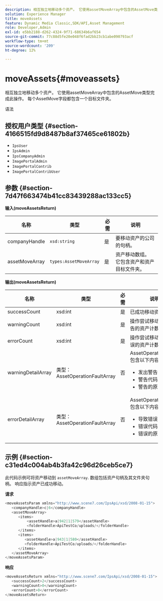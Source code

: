 ```yaml
---
description: 相互独立地移动多个资产。 它使用assetMoveArray中包含的AssetMove类型完成此操作。 每个AssetMove字段都包含一个目标文件夹。
solution: Experience Manager
title: moveAssets
feature: Dynamic Media Classic,SDK/API,Asset Management
role: Developer,Admin
exl-id: e5bb2188-d262-4324-9f71-68634b6af654
source-git-commit: 77c88d5fe20e048f6fad2bb23cb1abe090793acf
workflow-type: tm+mt
source-wordcount: '209'
ht-degree: 12%

---
```


# moveAssets{#moveassets}

相互独立地移动多个资产。 它使用assetMoveArray中包含的AssetMove类型完成此操作。 每个AssetMove字段都包含一个目标文件夹。

语法

## 授权用户类型 {#section-4166515fd9d8487b8af37465ce61802b}

* `IpsUser`
* `IpsAdmin`
* `IpsCompanyAdmin`
* `ImagePortalAdmin`
* `ImagePortalContrib`
* `ImagePortalContribUser`

## 参数 {#section-7d47f663474b41cc83439288ac133cc5}

**输入(moveAssetsReturn)**

| 名称 | 类型 | 必需 | 说明 |
|---|---|---|---|
| companyHandle | `xsd:string` | 是 | 要移动资产的公司的句柄。 |
| assetMoveArray | `types:AssetMoveArray` | 是 | 资产移动数组。 它包含资产和资产目标文件夹。 |

**输出(moveAssetsReturn)**

<table id="table_FD902FAB4F98413C8A051270ADD7D9C7"> 
 <thead> 
  <tr> 
   <th colname="col1" class="entry"> 名称 </th> 
   <th colname="col2" class="entry"> 类型 </th> 
   <th colname="col3" class="entry"> 必需 </th> 
   <th colname="col4" class="entry"> 说明 </th> 
  </tr> 
 </thead>
 <tbody> 
  <tr> 
   <td colname="col1"> <span class="codeph"> <span class="varname"> successCount</span> </span> </td> 
   <td colname="col2"> <span class="codeph"> xsd:int</span> </td> 
   <td colname="col3"> 是 </td> 
   <td colname="col4"> 已成功移动资产计数。 </td> 
  </tr> 
  <tr> 
   <td colname="col1"> <span class="codeph"> <span class="varname"> warningCount</span> </span> </td> 
   <td colname="col2"> <span class="codeph"> xsd:int</span> </td> 
   <td colname="col3"> 是 </td> 
   <td colname="col4"> 操作尝试移动时生成警告的资产计数。 </td> 
  </tr> 
  <tr> 
   <td colname="col1"> <span class="codeph"> <span class="varname"> errorCount</span> </span> </td> 
   <td colname="col2"> <span class="codeph"> xsd:int</span> </td> 
   <td colname="col3"> 是 </td> 
   <td colname="col4"> 操作尝试移动时生成错误的资产计数。 </td> 
  </tr> 
  <tr> 
   <td colname="col1"> <span class="codeph"> <span class="varname"> warningDetailArray</span> </span> </td> 
   <td colname="col2"> <span class="codeph"> 类型：AssetOperationFaultArray</span> </td> 
   <td colname="col3"> 否 </td> 
   <td colname="col4"> <span class="codeph"> AssetOperationFaults</span>包含以下内容： 
    <ul id="ul_689F4A87A68140F18DFB43868226A409"> 
     <li id="li_274C8BF5932F4AF584AA92F25E0F33C6">发出警告的资产。 </li> 
     <li id="li_5CC4A9120CA94F968CAF0D0135C49E0A">警告代码。 </li> 
     <li id="li_AEC91FA68B2E43BC8BAA108C743F5667">警告的原因。 </li> 
    </ul> </td> 
  </tr> 
  <tr> 
   <td colname="col1"> <span class="codeph"> <span class="varname"> errorDetailArray</span> </span> </td> 
   <td colname="col2"> <span class="codeph"> 类型：AssetOperationFaultArray</span> </td> 
   <td colname="col3"> 否 </td> 
   <td colname="col4"> <span class="codeph"> AssetOperationFaults</span>包含以下内容： 
    <ul id="ul_C397BC384A134F429D01ADA28DF2E097"> 
     <li id="li_EAEBB5F539164480BA9EAA7C8FFBF69A">导致错误的资产。 </li> 
     <li id="li_F96D5FBB2F7A402AA36D8DFA3971391D">错误代码。 </li> 
     <li id="li_F610415E416F43DDA4B1DBF1897E2F61">错误的原因。 </li> 
    </ul> </td> 
  </tr> 
 </tbody> 
</table>

## 示例 {#section-c31ed4c004ab4b3fa42c96d26ceb5ce7}

此代码示例可将资产移动到 `assetMoveArray`. 数组包括资产句柄及其文件夹句柄。 响应指示资产已成功移动。

**请求**

```java
<moveAssetsParam xmlns="http://www.scene7.com/IpsApi/xsd/2008-01-15">
   <companyHandle>c|6</companyHandle>
   <assetMoveArray>
      <items>
          <assetHandle>a|942|1|579</assetHandle>
          <folderHandle>ApiTestCo/uploads/</folderHandle>
      </items>
      <items>
         <assetHandle>a|943|1|580</assetHandle>
         <folderHandle>ApiTestCo/uploads/</folderHandle>
      </items>
   </assetMoveArray>
</moveAssetsParam>
```

**响应**

```java
<moveAssetsReturn xmlns="http://www.scene7.com/IpsApi/xsd/2008-01-15">
   <successCount>2</successCount>
   <warningCount>0</warningCount>
   <errorCount>0</errorCount>
</moveAssetsReturn>
```
